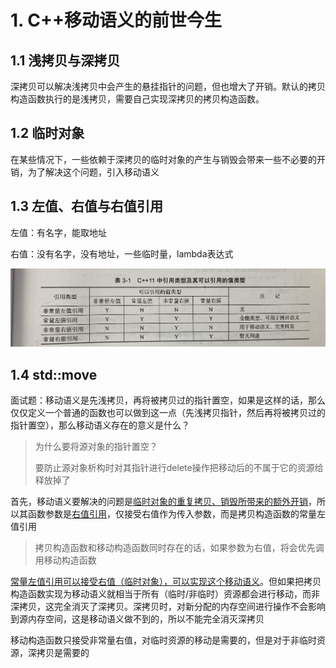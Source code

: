 # 1. C++移动语义的前世今生

## 1.1 浅拷贝与深拷贝

深拷贝可以解决浅拷贝中会产生的悬挂指针的问题，但也增大了开销。默认的拷贝构造函数执行的是浅拷贝，需要自己实现深拷贝的拷贝构造函数。

## 1.2 临时对象

在某些情况下，一些依赖于深拷贝的临时对象的产生与销毁会带来一些不必要的开销，为了解决这个问题，引入移动语义

## 1.3 左值、右值与右值引用

左值：有名字，能取地址

右值：没有名字，没有地址，一些临时量，lambda表达式

![6FED5766DA66F67A18C061E3A45686DF](https://raw.githubusercontent.com/Vio1ette/blog-img/main/6FED5766DA66F67A18C061E3A45686DF.png)

## 1.4 std::move

面试题：移动语义是先浅拷贝，再将被拷贝过的指针置空，如果是这样的话，那么仅仅定义一个普通的函数也可以做到这一点（先浅拷贝指针，然后再将被拷贝过的指针置空），那么移动语义存在的意义是什么？

> 为什么要将源对象的指针置空？
>
> 要防止源对象析构时对其指针进行delete操作把移动后的不属于它的资源给释放掉了

首先，移动语义要解决的问题是<u>临时对象的重复拷贝、销毁所带来的额外开销</u>，所以其函数参数是<u>右值引用</u>，仅接受右值作为传入参数，而是拷贝构造函数的常量左值引用

> 拷贝构造函数和移动构造函数同时存在的话，如果参数为右值，将会优先调用移动构造函数

<u>常量左值引用可以接受右值（临时对象），可以实现这个移动语义</u>。但如果把拷贝构造函数实现为移动语义就相当于所有（临时/非临时）资源都会进行移动，而非深拷贝，这完全消灭了深拷贝。深拷贝时，对新分配的内存空间进行操作不会影响到源内存空间，这是移动语义做不到的，所以不能完全消灭深拷贝

移动构造函数只接受非常量右值，对临时资源的移动是需要的，但是对于非临时资源，深拷贝是需要的
